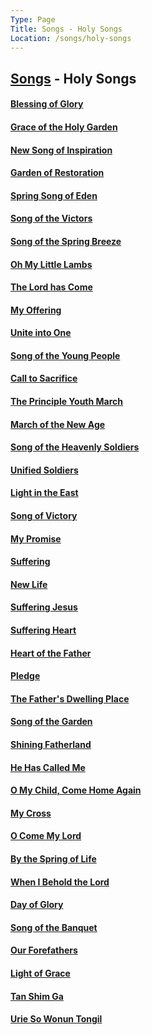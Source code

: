```yaml
---
Type: Page
Title: Songs - Holy Songs
Location: /songs/holy-songs
---
```


## [Songs](/songs) - Holy Songs
#### [Blessing of Glory](/songs/holy-songs/01_blessing-of-glory)
#### [Grace of the Holy Garden](/songs/holy-songs/02_grace-of-the-holy-garden)
#### [New Song of Inspiration](/songs/holy-songs/03_new-song-of-inspiration)
#### [Garden of Restoration](/songs/holy-songs/04_garden-of-restoration)
#### [Spring Song of Eden](/songs/holy-songs/05_spring-song-of-eden)
#### [Song of the Victors](/songs/holy-songs/06_song-of-the-victors)
#### [Song of the Spring Breeze](/songs/holy-songs/07_song-of-the-spring-breeze)
#### [Oh My Little Lambs](/songs/holy-songs/08_oh-my-little-lambs)
#### [The Lord has Come](/songs/holy-songs/09_the-lord-has-come)
#### [My Offering](/songs/holy-songs/10_my-offering)
#### [Unite into One](/songs/holy-songs/11_unite-into-one)
#### [Song of the Young People](/songs/holy-songs/12_song-of-the-young-people)
#### [Call to Sacrifice](/songs/holy-songs/13_call-to-sacrifice)
#### [The Principle Youth March](/songs/holy-songs/14_the-principle-youth-march)
#### [March of the New Age](/songs/holy-songs/15_march-of-the-new-age)
#### [Song of the Heavenly Soldiers](/songs/holy-songs/16_song-of-the-heavenly-soldiers)
#### [Unified Soldiers](/songs/holy-songs/17_unified-soldiers)
#### [Light in the East](/songs/holy-songs/18_light-in-the-east)
#### [Song of Victory](/songs/holy-songs/19_song-of-victory)
#### [My Promise](/songs/holy-songs/20_my-promise)
#### [Suffering](/songs/holy-songs/21a_suffering)
#### [New Life](/songs/holy-songs/21b_new-life)
#### [Suffering Jesus](/songs/holy-songs/22_suffering-jesus)
#### [Suffering Heart](/songs/holy-songs/23_suffering-heart)
#### [Heart of the Father](/songs/holy-songs/24_heart-of-the-father)
#### [Pledge](/songs/holy-songs/25_pledge)
#### [The Father's Dwelling Place](/songs/holy-songs/26_the-fathers-dwelling-place)
#### [Song of the Garden](/songs/holy-songs/27_song-of-the-garden)
#### [Shining Fatherland](/songs/holy-songs/28_shining-fatherland)
#### [He Has Called Me](/songs/holy-songs/29_he-has-called-me)
#### [O My Child, Come Home Again](/songs/holy-songs/30_o-my-child-come-home-again)
#### [My Cross](/songs/holy-songs/31_my-cross)
#### [O Come My Lord](/songs/holy-songs/32_o-come-my-lord)
#### [By the Spring of Life](/songs/holy-songs/33_by-the-spring-of-life)
#### [When I Behold the Lord](/songs/holy-songs/34_when-i-behold-the-lord)
#### [Day of Glory](/songs/holy-songs/35_day-of-glory)
#### [Song of the Banquet](/songs/holy-songs/36_song-of-the-banquet)
#### [Our Forefathers](/songs/holy-songs/37_our-forefathers)
#### [Light of Grace](/songs/holy-songs/38_light-of-grace)
#### [Tan Shim Ga](/songs/holy-songs/39_tan-shim-ga)
#### [Urie So Wonun Tongil](/songs/holy-songs/40_urie-so-wonun-tongil)
